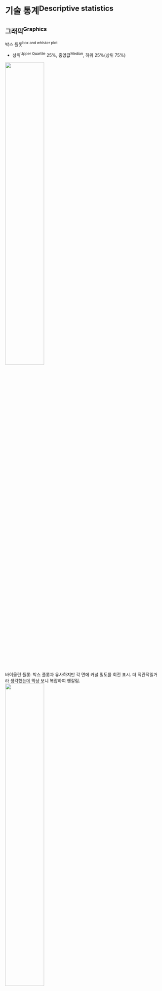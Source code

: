# 기술 통계<sup>Descriptive statistics</sup>
## 그래픽<sup>Graphics</sup>
박스 플롯<sup>box and whisker plot</sup>  
- 상위<sup>Upper Quartile</sup> 25%, 중앙값<sup>Median</sup>, 하위 25%(상위 75%)

<img src="http://www.statcan.gc.ca/edu/power-pouvoir/ch12/img/5214889_02-eng.gif" width="50%" />

바이올린 플롯: 박스 플롯과 유사하지만 각 면에 커널 밀도를 회전 표시. 더 직관적일거라 생각했는데 막상 보니 복잡하여 헷갈림.  
<img src="http://www.datavizcatalogue.com/methods/images/top_images/SVG/violin_plot.svg" width="50%" />

콜레라 역학조사<sup>John Snow, 1854</sup>  

<img src="https://upload.wikimedia.org/wikipedia/commons/thumb/2/27/Snow-cholera-map-1.jpg/1920px-Snow-cholera-map-1.jpg" width="50%" />

# log function
exp, ln, 다양한 로그 그래프[1]

[1]: http://mathonweb.com/help_ebook/html/functions_3.htm  

밑에 따른 로그 그래프  
<img src="http://docs.likejazz.com/images/2017/log-graph.png" width="50%" />

# Map of Mathematics
<img src="https://c1.staticflickr.com/1/272/32264483720_c51bdde679_b.jpg" width="100%" alt="Map of Mathematics Poster">

[유튜브 해설](https://www.youtube.com/watch?v=OmJ-4B-mS-Y)

# Big O notation
<img src="https://apelbaum.files.wordpress.com/2011/10/yaacovapelbaumbigoplot.jpg" width="50%" />  

http://bigocheatsheet.com/

# 기타
- 생존 편향<sup>survivorship bias</sup>  
<img src="https://upload.wikimedia.org/wikipedia/commons/thumb/9/98/Survivorship-bias.png/1024px-Survivorship-bias.png" width="50%" />  

`argmax(f(x))` f(x)를 최대로 만드는 x값  
`exp = e^x`  